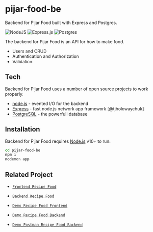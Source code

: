 # pijar-food-be
Backend for Pijar Food built with Express and Postgres.

![NodeJS](https://img.shields.io/badge/node.js-6DA55F?style=for-the-badge&logo=node.js&logoColor=white) ![Express.js](https://img.shields.io/badge/express.js-%23404d59.svg?style=for-the-badge&logo=express&logoColor=%2361DAFB) ![Postgres](https://img.shields.io/badge/postgres-%23316192.svg?style=for-the-badge&logo=postgresql&logoColor=white)

The backend for Pijar Food is an API for how to make food.

- Users and CRUD
- Authentication and Authorization
- Validation

## Tech
Backend for Pijar Food uses a number of open source projects to work properly:

- [node.js](https://nodejs.org/) - evented I/O for the backend
- [Express](https://expressjs.com/) - fast node.js network app framework [@tjholowaychuk]
- [PostgreSQL](https://www.postgresql.org/) - the powerfull database

## Installation

Backend for Pijar Food requires [Node.js](https://nodejs.org/) v10+ to run.

```sh
cd pijar-food-be
npm i
nodemon app
```
## Related Project

- [`Frontend Recipe Food`](https://github.com/MuhammadSonySetiawan/pijar-food-react)

- [`Backend Recipe Food`](https://github.com/MuhammadSonySetiawan/pijar-food-be)

- [`Demo Recipe Food Frontend`](https://pijar-food-react-nine.vercel.app/)

- [`Demo Recipe Food Backend`](https://pijar-food-sonny.onrender.com/)
  
- [`Demo Postman Recipe Food Backend`](https://documenter.getpostman.com/view/26727163/2s9XxsUvsv)
